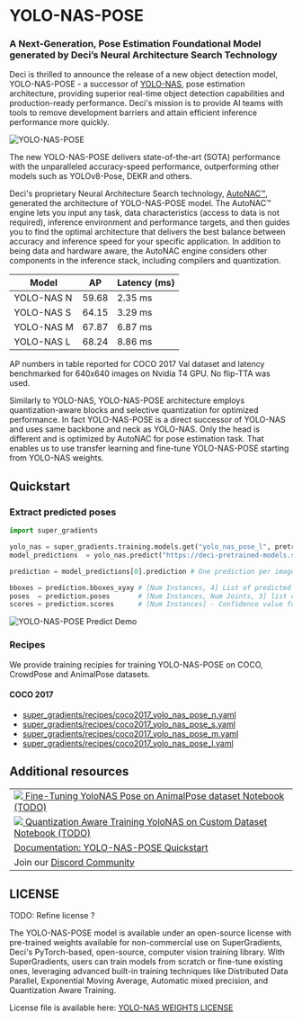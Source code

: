 # YOLO-NAS-POSE
### A Next-Generation, Pose Estimation Foundational Model generated by Deci’s Neural Architecture Search Technology

Deci is thrilled to announce the release of a new object detection model, YOLO-NAS-POSE - a successor of [YOLO-NAS](YOLONAS.md), 
pose estimation architecture, providing superior real-time object detection capabilities and production-ready performance. 
Deci's mission is to provide AI teams with tools to remove development barriers and attain efficient inference performance more quickly.

![YOLO-NAS-POSE](documentation/source/images/yolo_nas_pose_frontier.png)

The new YOLO-NAS-POSE delivers state-of-the-art (SOTA) performance with the unparalleled accuracy-speed performance, outperforming other models such as YOLOv8-Pose, DEKR and others.

Deci's proprietary Neural Architecture Search technology, [AutoNAC™](https://deci.ai/technology/), generated the architecture of YOLO-NAS-POSE model. 
The AutoNAC™ engine lets you input any task, data characteristics (access to data is not required), inference environment and performance targets, 
and then guides you to find the optimal architecture that delivers the best balance between accuracy and inference speed for your specific application. 
In addition to being data and hardware aware, the AutoNAC engine considers other components in the inference stack, including compilers and quantization.

| Model            | AP    | Latency (ms) |
|------------------|-------|--------------|
| YOLO-NAS N       | 59.68 | 2.35 ms      |
| YOLO-NAS S       | 64.15 | 3.29 ms      |
| YOLO-NAS M       | 67.87 | 6.87 ms      |
| YOLO-NAS L       | 68.24 | 8.86 ms      |

AP numbers in table reported for COCO 2017 Val dataset and latency benchmarked for 640x640 images on Nvidia T4 GPU.
No flip-TTA was used.

Similarly to YOLO-NAS, YOLO-NAS-POSE architecture employs quantization-aware blocks and selective quantization for optimized performance. 
In fact YOLO-NAS-POSE is a direct successor of YOLO-NAS and uses same backbone and neck as YOLO-NAS. 
Only the head is different and is optimized by AutoNAC for pose estimation task. 
That enables us to use transfer learning and fine-tune YOLO-NAS-POSE starting from YOLO-NAS weights.


## Quickstart

### Extract predicted poses 

```python
import super_gradients

yolo_nas = super_gradients.training.models.get("yolo_nas_pose_l", pretrained_weights="coco_pose").cuda()
model_predictions  = yolo_nas.predict("https://deci-pretrained-models.s3.amazonaws.com/sample_images/beatles-abbeyroad.jpg").show()

prediction = model_predictions[0].prediction # One prediction per image - Here we work with 1 image so we get the first.

bboxes = prediction.bboxes_xyxy # [Num Instances, 4] List of predicted bounding boxes for each object 
poses  = prediction.poses       # [Num Instances, Num Joints, 3] list of predicted joints for each detected object (x,y, confidence)
scores = prediction.scores      # [Num Instances] - Confidence value for each predicted instance
```

![YOLO-NAS-POSE Predict Demo](documentation/source/images/TODO_yolo_nas_pose_predict_demo.png)

### Recipes

We provide training recipies for training YOLO-NAS-POSE on COCO, CrowdPose and AnimalPose datasets. 

#### COCO 2017

* [super_gradients/recipes/coco2017_yolo_nas_pose_n.yaml](src/super_gradients/recipes/coco2017_yolo_nas_pose_n.yaml)
* [super_gradients/recipes/coco2017_yolo_nas_pose_s.yaml](src/super_gradients/recipes/coco2017_yolo_nas_pose_s.yaml)
* [super_gradients/recipes/coco2017_yolo_nas_pose_m.yaml](src/super_gradients/recipes/coco2017_yolo_nas_pose_m.yaml)
* [super_gradients/recipes/coco2017_yolo_nas_pose_l.yaml](src/super_gradients/recipes/coco2017_yolo_nas_pose_l.yaml)


## Additional resources
<table>
<tr>
    <td>   
        <a target="_blank" href="https://bit.ly/yolo-nas-starter-notebook">
            <img src="./documentation/assets/SG_img/colab_logo.png" /> Fine-Tuning YoloNAS Pose on AnimalPose dataset Notebook (TODO)
        </a>
    </td>
</tr><tr>
    <td>   
        <a target="_blank" href="https://bit.ly/3MIKdTy">
            <img src="./documentation/assets/SG_img/colab_logo.png" /> Quantization Aware Training YoloNAS on Custom Dataset Notebook (TODO)
        </a>
    </td>
</tr>
<tr>
    <td>   
        <a target="_blank" href="documentation/source/YoloNASPoseQuickstart.md"> 
            Documentation: YOLO-NAS-POSE Quickstart 
        </a>
    </td>
</tr>
<tr>
    <td>   
        Join our <a target="_blank" href="https://discord.gg/2v6cEGMREN">
             Discord Community
        </a>
    </td>
</tr>
</table>


## LICENSE

TODO: Refine license ?

The YOLO-NAS-POSE model is available under an open-source license with pre-trained weights available for non-commercial use on SuperGradients, Deci's PyTorch-based, open-source, computer vision training library. 
With SuperGradients, users can train models from scratch or fine-tune existing ones, leveraging advanced built-in training techniques like Distributed Data Parallel, Exponential Moving Average, Automatic mixed precision, and Quantization Aware Training.

License file is available here: [YOLO-NAS WEIGHTS LICENSE](LICENSE.YOLONAS.md)
